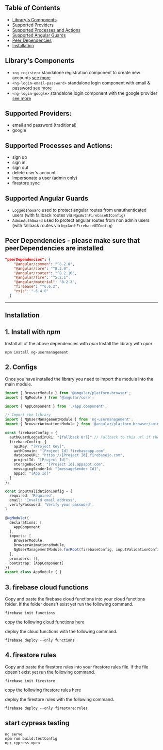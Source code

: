 ## Table of Contents
- [Library's Components](#components)
- [Supported Providers](#supported-providers)
- [Supported Processes and Actions](#supported-procress-and-actions)
- [Supported Angular Guards](#supported-angular-guards)
- [Peer Dependencies](#peer-dependencies)
- [Installation](#installation)

<a name="components"/>

## Library's Components
- `<ng-register>` standalone registration component to create new accounts [see more](docs/ng-register.md)
- `<ng-login-email-password>` standalone login component with email & password [see more](docs/ng-login-email-password.md)
- `<ng-login-google>` standalone login component with the google provider [see more](docs/ng-login-google.md)

<a name="supported-providers"/>

## Supported Providers:
- email and password (traditional)
- google

<a name="supported-procress-and-actions"/>

## Supported Processes and Actions:
- sign up
- sign in
- sign out
- delete user's account
- Impersonate a user (admin only)
- firestore sync

<a name="supported-angular-guards"/>

## Supported Angular Guards
- `LoggedInGuard` used to protect angular routes from unauthenticated users (with fallback routes via `NgxAuthFirebaseUIConfig`)
- `AdminAuthGuard` used to protect angular routes from non admin users (with fallback routes via `NgxAuthFirebaseUIConfig`)

<a name="peer-dependencies"/>

## Peer Dependencies - please make sure that peerDependencies are installed

```json
"peerDependencies": {
    "@angular/common": "^8.2.0",
    "@angular/core": "^8.2.0",
    "@angular/router": "^8.2.10",
    "@angular/fire": "^5.2.1",
    "@angular/material": "8.2.3",
    "firebase": "^6.6.2",
    "rxjs": "~6.4.0"
  }
```
----

<a name="installation"/>

## Installation
## 1. Install with *npm*
Install all of the above dependencies with *npm*
Install the library with *npm*
```shell
npm install ng-usermanagement
```

## 2. Configs
Once you have installed the library you need to import the module into the main module.
```typescript
import { BrowserModule } from '@angular/platform-browser';
import { NgModule } from '@angular/core';

import { AppComponent } from './app.component';

// Import the library
import { NgUserManagementModule } from 'ng-usermanagement';
import { BrowserAnimationsModule } from '@angular/platform-browser/animations';

const firebaseConfig = {
  authGuardLoggedInURL: "[fallback Url]" // Fallback to this url if the user isn't logged in
  firebaseConfig: {
    apiKey: "[Project Key]",
    authDomain: "[Project Id].firebaseapp.com",
    databaseURL: "https://[Project Id].firebaseio.com",
    projectId: "[Project Id]",
    storageBucket: "[Project Id].appspot.com",
    messagingSenderId: "[messageSender Id]",
    appId: "[App Id]"
  }
};

const inputValidationConfig = {
  required: 'Required',
  email: 'Invalid email address',
  verifyPassword: 'Verify your password',
}

@NgModule({
  declarations: [
    AppComponent
  ],
  imports: [
    BrowserModule,
    BrowserAnimationsModule,
    NgUserManagementModule.forRoot(firebaseConfig, inputValidationConfig),
  ],
  providers: [],
  bootstrap: [AppComponent]
})
export class AppModule { }
```
## 3. firebase cloud functions
Copy and paste the firebase cloud functions into your cloud functions folder.
If the folder doens't exist yet run the following command.
```shell
firebase init functions
```
copy the following cloud functions [here](functions/src)

deploy the cloud functions with the following command.
```shell
firebase deploy --only functions
```

## 4. firestore rules
Copy and paste the firestore rules into your firestore rules file.
If the file doesn't exist yet run the following command.
```shell
firebase init firestore
```
copy the following firestore rules [here](firestore.rules)

deploy the firestore rules with the following command.
```shell
firebase deploy --only firestore:rules
```
<a name="testing"/>

## start cypress testing
```shell
ng serve
npm run build:testConfig
npx cypress open
```